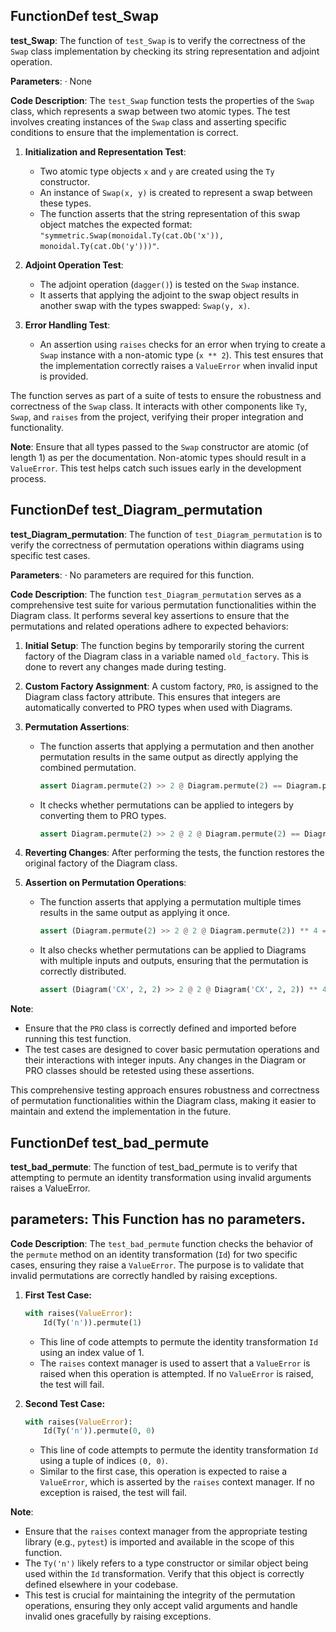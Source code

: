 ## FunctionDef test_Swap
**test_Swap**: The function of `test_Swap` is to verify the correctness of the `Swap` class implementation by checking its string representation and adjoint operation.

**Parameters**:
· None

**Code Description**: 
The `test_Swap` function tests the properties of the `Swap` class, which represents a swap between two atomic types. The test involves creating instances of the `Swap` class and asserting specific conditions to ensure that the implementation is correct.

1. **Initialization and Representation Test**:
   - Two atomic type objects `x` and `y` are created using the `Ty` constructor.
   - An instance of `Swap(x, y)` is created to represent a swap between these types.
   - The function asserts that the string representation of this swap object matches the expected format: `"symmetric.Swap(monoidal.Ty(cat.Ob('x')), monoidal.Ty(cat.Ob('y')))"`.
   
2. **Adjoint Operation Test**:
   - The adjoint operation (`dagger()`) is tested on the `Swap` instance.
   - It asserts that applying the adjoint to the swap object results in another swap with the types swapped: `Swap(y, x)`.

3. **Error Handling Test**:
   - An assertion using `raises` checks for an error when trying to create a `Swap` instance with a non-atomic type (`x ** 2`). This test ensures that the implementation correctly raises a `ValueError` when invalid input is provided.

The function serves as part of a suite of tests to ensure the robustness and correctness of the `Swap` class. It interacts with other components like `Ty`, `Swap`, and `raises` from the project, verifying their proper integration and functionality.

**Note**: Ensure that all types passed to the `Swap` constructor are atomic (of length 1) as per the documentation. Non-atomic types should result in a `ValueError`. This test helps catch such issues early in the development process.
## FunctionDef test_Diagram_permutation
**test_Diagram_permutation**: The function of `test_Diagram_permutation` is to verify the correctness of permutation operations within diagrams using specific test cases.

**Parameters**:
· No parameters are required for this function.

**Code Description**: 
The function `test_Diagram_permutation` serves as a comprehensive test suite for various permutation functionalities within the Diagram class. It performs several key assertions to ensure that the permutations and related operations adhere to expected behaviors:

1. **Initial Setup**: The function begins by temporarily storing the current factory of the Diagram class in a variable named `old_factory`. This is done to revert any changes made during testing.

2. **Custom Factory Assignment**: A custom factory, `PRO`, is assigned to the Diagram class factory attribute. This ensures that integers are automatically converted to PRO types when used with Diagrams.

3. **Permutation Assertions**:
   - The function asserts that applying a permutation and then another permutation results in the same output as directly applying the combined permutation.
     ```python
     assert Diagram.permute(2) >> 2 @ Diagram.permute(2) == Diagram.permute(4)
     ```
   - It checks whether permutations can be applied to integers by converting them to PRO types.
     ```python
     assert Diagram.permute(2) >> 2 @ 2 @ Diagram.permute(2) == Diagram.permute(4)
     ```

4. **Reverting Changes**: After performing the tests, the function restores the original factory of the Diagram class.

5. **Assertion on Permutation Operations**:
   - The function asserts that applying a permutation multiple times results in the same output as applying it once.
     ```python
     assert (Diagram.permute(2) >> 2 @ 2 @ Diagram.permute(2)) ** 4 == Diagram.permute(16)
     ```
   - It also checks whether permutations can be applied to Diagrams with multiple inputs and outputs, ensuring that the permutation is correctly distributed.
     ```python
     assert (Diagram('CX', 2, 2) >> 2 @ 2 @ Diagram('CX', 2, 2)) ** 4 == Diagram('CX', 16, 16)
     ```

**Note**: 
- Ensure that the `PRO` class is correctly defined and imported before running this test function.
- The test cases are designed to cover basic permutation operations and their interactions with integer inputs. Any changes in the Diagram or PRO classes should be retested using these assertions.

This comprehensive testing approach ensures robustness and correctness of permutation functionalities within the Diagram class, making it easier to maintain and extend the implementation in the future.
## FunctionDef test_bad_permute
**test_bad_permute**: The function of test_bad_permute is to verify that attempting to permute an identity transformation using invalid arguments raises a ValueError.

**parameters**: This Function has no parameters.
- 

**Code Description**: 
The `test_bad_permute` function checks the behavior of the `permute` method on an identity transformation (`Id`) for two specific cases, ensuring they raise a `ValueError`. The purpose is to validate that invalid permutations are correctly handled by raising exceptions.

1. **First Test Case:**
   ```python
   with raises(ValueError):
       Id(Ty('n')).permute(1)
   ```
   - This line of code attempts to permute the identity transformation `Id` using an index value of 1.
   - The `raises` context manager is used to assert that a `ValueError` is raised when this operation is attempted. If no `ValueError` is raised, the test will fail.

2. **Second Test Case:**
   ```python
   with raises(ValueError):
       Id(Ty('n')).permute(0, 0)
   ```
   - This line of code attempts to permute the identity transformation `Id` using a tuple of indices `(0, 0)`.
   - Similar to the first case, this operation is expected to raise a `ValueError`, which is asserted by the `raises` context manager. If no exception is raised, the test will fail.

**Note**: 
- Ensure that the `raises` context manager from the appropriate testing library (e.g., `pytest`) is imported and available in the scope of this function.
- The `Ty('n')` likely refers to a type constructor or similar object being used within the `Id` transformation. Verify that this object is correctly defined elsewhere in your codebase.
- This test is crucial for maintaining the integrity of the permutation operations, ensuring they only accept valid arguments and handle invalid ones gracefully by raising exceptions.
